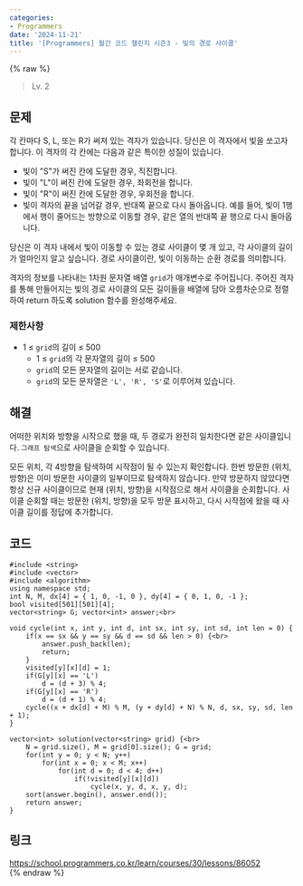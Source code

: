 ```yaml
---
categories:
- Programmers
date: '2024-11-21'
title: '[Programmers] 월간 코드 챌린지 시즌3 - 빛의 경로 사이클'
---
```


{% raw %}
> Lv. 2<br>

## 문제
각 칸마다 S, L, 또는 R가 써져 있는 격자가 있습니다. 당신은 이 격자에서 빛을 쏘고자 합니다. 이 격자의 각 칸에는 다음과 같은 특이한 성질이 있습니다.

-   빛이 "S"가 써진 칸에 도달한 경우, 직진합니다.
-   빛이 "L"이 써진 칸에 도달한 경우, 좌회전을 합니다.
-   빛이 "R"이 써진 칸에 도달한 경우, 우회전을 합니다.
-   빛이 격자의 끝을 넘어갈 경우, 반대쪽 끝으로 다시 돌아옵니다. 예를 들어, 빛이 1행에서 행이 줄어드는 방향으로 이동할 경우, 같은 열의 반대쪽 끝 행으로 다시 돌아옵니다.

당신은 이 격자 내에서 빛이 이동할 수 있는 경로 사이클이 몇 개 있고, 각 사이클의 길이가 얼마인지 알고 싶습니다. 경로 사이클이란, 빛이 이동하는 순환 경로를 의미합니다.

격자의 정보를 나타내는 1차원 문자열 배열  `grid`가 매개변수로 주어집니다. 주어진 격자를 통해 만들어지는 빛의 경로 사이클의 모든 길이들을 배열에 담아 오름차순으로 정렬하여 return 하도록 solution 함수를 완성해주세요.

### 제한사항
-   1 ≤  `grid`의 길이 ≤ 500
    -   1 ≤  `grid`의 각 문자열의 길이 ≤ 500
    -   `grid`의 모든 문자열의 길이는 서로 같습니다.
    -   `grid`의 모든 문자열은  `'L', 'R', 'S'`로 이루어져 있습니다.

## 해결
어떠한 위치와 방향을 시작으로 했을 때, 두 경로가 완전히 일치한다면 같은 사이클입니다. `그래프 탐색`으로 사이클을 순회할 수 있습니다.

모든 위치, 각 4방향을 탐색하여 시작점이 될 수 있는지 확인합니다. 한번 방문한 (위치, 방향)은 이미 방문한 사이클의 일부이므로 탐색하지 않습니다. 만약 방문하지 않았다면 항상 신규 사이클이므로 현재  (위치, 방향)을 시작점으로 해서 사이클을 순회합니다. 사이클 순회할 때는 방문한 (위치, 방향)을 모두 방문 표시하고, 다시 시작점에 왔을 때 사이클 길이를 정답에 추가합니다. 

## 코드
```
#include <string>
#include <vector>
#include <algorithm>
using namespace std;
int N, M, dx[4] = { 1, 0, -1, 0 }, dy[4] = { 0, 1, 0, -1 };
bool visited[501][501][4];
vector<string> G; vector<int> answer;<br>

void cycle(int x, int y, int d, int sx, int sy, int sd, int len = 0) {
    if(x == sx && y == sy && d == sd && len > 0) {<br>
        answer.push_back(len);
        return;
    }
    visited[y][x][d] = 1;
    if(G[y][x] == 'L')
        d = (d + 3) % 4;
    if(G[y][x] == 'R')
        d = (d + 1) % 4;
    cycle((x + dx[d] + M) % M, (y + dy[d] + N) % N, d, sx, sy, sd, len + 1);
}

vector<int> solution(vector<string> grid) {<br>
    N = grid.size(), M = grid[0].size(); G = grid;
    for(int y = 0; y < N; y++)
        for(int x = 0; x < M; x++)
            for(int d = 0; d < 4; d++)
                if(!visited[y][x][d])
                    cycle(x, y, d, x, y, d);
    sort(answer.begin(), answer.end());
    return answer;
}
```

## 링크
https://school.programmers.co.kr/learn/courses/30/lessons/86052<br>
{% endraw %}